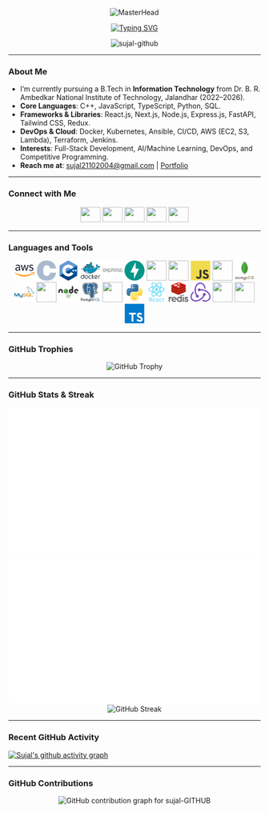 <!-- Header GIF -->
<p align="center">
  <img src="https://user-images.githubusercontent.com/74038190/225813708-98b745f2-7d22-48cf-9150-083f1b00d6c9.gif" alt="MasterHead" />
</p>

<!-- Typing Animation -->
<p align="center">
  <a href="https://git.io/typing-svg">
    <img src="https://readme-typing-svg.herokuapp.com?font=Fira+Code&weight=600&size=24&duration=3000&pause=1000&color=00D8FF&center=true&vCenter=true&width=600&lines=Hi!+I'm+Sujal+%E2%80%94+your+bug-slaying+shinobi" alt="Typing SVG" />
  </a>
</p>

<!-- Profile Views -->
<p align="center">
  <img src="https://komarev.com/ghpvc/?username=sujal-GITHUB&label=Profile%20views&color=0e75b6&style=flat" alt="sujal-github" />
</p>

---

### About Me
- I’m currently pursuing a B.Tech in **Information Technology** from Dr. B. R. Ambedkar National Institute of Technology, Jalandhar (2022–2026).  
- **Core Languages**: C++, JavaScript, TypeScript, Python, SQL.  
- **Frameworks & Libraries**: React.js, Next.js, Node.js, Express.js, FastAPI, Tailwind CSS, Redux.  
- **DevOps & Cloud**: Docker, Kubernetes, Ansible, CI/CD, AWS (EC2, S3, Lambda), Terraform, Jenkins.  
- **Interests**: Full-Stack Development, AI/Machine Learning, DevOps, and Competitive Programming.  
- **Reach me at**: [sujal21102004@gmail.com](mailto:sujal21102004@gmail.com) | [Portfolio](https://sujal.works)  

---

### Connect with Me
<p align="center">
  <a href="https://github.com/sujal-GITHUB" target="_blank"><img src="https://raw.githubusercontent.com/rahuldkjain/github-profile-readme-generator/master/src/images/icons/Social/github.svg" height="30" width="40" /></a>
  <a href="https://sujal.works" target="_blank"><img src="https://api.iconify.design/material-symbols/public.svg?color=%23777777" height="30" width="40" /></a>
  <a href="https://linkedin.com/in/sujal-kumar-38544b229/" target="_blank"><img src="https://raw.githubusercontent.com/rahuldkjain/github-profile-readme-generator/master/src/images/icons/Social/linked-in-alt.svg" height="30" width="40" /></a>
  <a href="https://leetcode.com/u/sujal_kumar1/" target="_blank"><img src="https://raw.githubusercontent.com/rahuldkjain/github-profile-readme-generator/master/src/images/icons/Social/leet-code.svg" height="30" width="40" /></a>
  <a href="https://x.com/sujal_here" target="_blank"><img src="https://raw.githubusercontent.com/rahuldkjain/github-profile-readme-generator/master/src/images/icons/Social/twitter.svg" height="30" width="40" /></a>
</p>

---

### Languages and Tools
<p align="center">
  <a href="https://aws.amazon.com"><img src="https://raw.githubusercontent.com/devicons/devicon/master/icons/amazonwebservices/amazonwebservices-original-wordmark.svg" width="40" height="40"/></a>
  <a href="https://www.cprogramming.com/"><img src="https://raw.githubusercontent.com/devicons/devicon/master/icons/c/c-original.svg" width="40" height="40"/></a>
  <a href="https://www.w3schools.com/cpp/"><img src="https://raw.githubusercontent.com/devicons/devicon/master/icons/cplusplus/cplusplus-original.svg" width="40" height="40"/></a>
  <a href="https://www.docker.com/"><img src="https://raw.githubusercontent.com/devicons/devicon/master/icons/docker/docker-original-wordmark.svg" width="40" height="40"/></a>
  <a href="https://expressjs.com"><img src="https://raw.githubusercontent.com/devicons/devicon/master/icons/express/express-original-wordmark.svg" width="40" height="40"/></a>
  <a href="https://fastapi.tiangolo.com/"><img src="https://raw.githubusercontent.com/devicons/devicon/master/icons/fastapi/fastapi-original.svg" width="40" height="40"/></a>
  <a href="https://www.figma.com/"><img src="https://www.vectorlogo.zone/logos/figma/figma-icon.svg" width="40" height="40"/></a>
  <a href="https://git-scm.com/"><img src="https://www.vectorlogo.zone/logos/git-scm/git-scm-icon.svg" width="40" height="40"/></a>
  <a href="https://developer.mozilla.org/en-US/docs/Web/JavaScript"><img src="https://raw.githubusercontent.com/devicons/devicon/master/icons/javascript/javascript-original.svg" width="40" height="40"/></a>
  <a href="https://kubernetes.io"><img src="https://www.vectorlogo.zone/logos/kubernetes/kubernetes-icon.svg" width="40" height="40"/></a>
  <a href="https://www.mongodb.com/"><img src="https://raw.githubusercontent.com/devicons/devicon/master/icons/mongodb/mongodb-original-wordmark.svg" width="40" height="40"/></a>
  <a href="https://www.mysql.com/"><img src="https://raw.githubusercontent.com/devicons/devicon/master/icons/mysql/mysql-original-wordmark.svg" width="40" height="40"/></a>
  <a href="https://nextjs.org/"><img src="https://cdn.worldvectorlogo.com/logos/nextjs-2.svg" width="40" height="40"/></a>
  <a href="https://nodejs.org"><img src="https://raw.githubusercontent.com/devicons/devicon/master/icons/nodejs/nodejs-original-wordmark.svg" width="40" height="40"/></a>
  <a href="https://www.postgresql.org"><img src="https://raw.githubusercontent.com/devicons/devicon/master/icons/postgresql/postgresql-original-wordmark.svg" width="40" height="40"/></a>
  <a href="https://postman.com"><img src="https://www.vectorlogo.zone/logos/getpostman/getpostman-icon.svg" width="40" height="40"/></a>
  <a href="https://www.python.org"><img src="https://raw.githubusercontent.com/devicons/devicon/master/icons/python/python-original.svg" width="40" height="40"/></a>
  <a href="https://reactjs.org/"><img src="https://raw.githubusercontent.com/devicons/devicon/master/icons/react/react-original-wordmark.svg" width="40" height="40"/></a>
  <a href="https://redis.io"><img src="https://raw.githubusercontent.com/devicons/devicon/master/icons/redis/redis-original-wordmark.svg" width="40" height="40"/></a>
  <a href="https://redux.js.org"><img src="https://raw.githubusercontent.com/devicons/devicon/master/icons/redux/redux-original.svg" width="40" height="40"/></a>
  <a href="https://tailwindcss.com/"><img src="https://www.vectorlogo.zone/logos/tailwindcss/tailwindcss-icon.svg" width="40" height="40"/></a>
  <a href="https://www.tensorflow.org"><img src="https://www.vectorlogo.zone/logos/tensorflow/tensorflow-icon.svg" width="40" height="40"/></a>
  <a href="https://www.typescriptlang.org/"><img src="https://raw.githubusercontent.com/devicons/devicon/master/icons/typescript/typescript-original.svg" width="40" height="40"/></a>
</p>

---

### GitHub Trophies
<p align="center">
  <img src="https://github-profile-trophy.vercel.app/?username=sujal-github&theme=onedark&column=7&no-frame=true&margin-w=10" alt="GitHub Trophy" />
</p>

---

### GitHub Stats & Streak
<div align='center'>
  <img src="https://raw.githubusercontent.com/sujal-GITHUB/github-stats/master/generated/overview.svg#gh-dark-mode-only" alt="GitHub Stats" />
  <img src="https://raw.githubusercontent.com/sujal-GITHUB/github-stats/master/generated/languages.svg#gh-dark-mode-only" alt="Top Languages" />
  <br>
  <img src="https://streak-stats.demolab.com?user=sujal-GITHUB&theme=transparent&hide_border=true&short_numbers=true" alt="GitHub Streak" />
</div>

---

### Recent GitHub Activity
  [![Sujal's github activity graph](https://github-readme-activity-graph.vercel.app/graph?username=sujal-GITHUB&theme=github-compact)](https://github.com/sujal-GITHUB)

---

### GitHub Contributions
<div align="center">
  <picture>
    <source media="(prefers-color-scheme: dark)" srcset="https://ssr-contributions-svg.vercel.app/_/sujal-GITHUB?chart=3dbar&gap=0.6&scale=2&flatten=2&animation=wave&animation_duration=4&animation_delay=0.06&animation_amplitude=24&animation_frequency=0.1&animation_wave_center=0_3&format=svg&weeks=34&theme=native&dark=true">
    <source media="(prefers-color-scheme: light)" srcset="https://ssr-contributions-svg.vercel.app/_/sujal-GITHUB?chart=3dbar&gap=0.6&scale=2&flatten=2&animation=wave&animation_duration=4&animation_delay=0.06&animation_amplitude=24&animation_frequency=0.1&animation_wave_center=0_3&format=svg&weeks=34&theme=native">
    <img alt="GitHub contribution graph for sujal-GITHUB" src="https://ssr-contributions-svg.vercel.app/_/sujal-GITHUB?chart=3dbar&flatten=1&weeks=40&animation=wave&format=svg&gap=0.6&animation_frequency=0.2&animation_amplitude=20&theme=pink">
  </picture>
</div>
